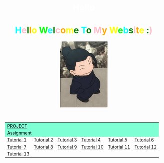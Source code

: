 
<html>
<head>
    <link rel="stylesheet" type="text/css" href="colorful.css">
</head>
<body vlink="grey">
    <div class="outer-circle1">
        <div class="inner-circle1">
            <H1 align="center"><font color=white>Hello</font></H1>
                 <H1 align="center"><font color=cyan>H</font><font color=pink>e</font><font color=green>l</font><font color=orange>l</font><font color=yellow>o</font> <font color=lime>W</font><font color=cyan>e</font><font color=green>l</font><font color=pink>c</font><font color=orange>o</font><font color=yellow>m</font><font color=green>e</font> <font color=cyan>T</font><font color=green>o</font> <font color=pink>M</font><font color=orange>y</font> <font color=yellow>W</font><font color=lime>e</font><font color=cyan>b</font><font color=green>s</font><font color=pink>i</font><font color=orange>t</font><font color=yellow>e</font> <font color=green>:</font><font color=pink>)</font></H1>
            <center><div class="outer-circle2"></div></center>
            <center><img src="getogif.gif" type="image/gif" style="width: 30%; display: block; margin: 0 auto;"></center>
            <br><br>
            <center>
            <table><font size="10">
                <tr>
                <td colspan="6" style="background-color: aquamarine; color: white;"><a href="https://olivercjm.github.io/lesson_activity/LIKE.html" target="_blank"><font color="black"> PROJECT</font></a></td>
                </tr>
                <tr>
                <td colspan="6" style="background-color: aquamarine; color: white;"><a href="https://olivercjm.github.io/chanjienmeng_dcs2304067.html" target="_blank"><font color="black"> Assignment</font></a></td>
                </tr>
                <tr>
                    <td><a href="https://olivercjm.github.io/lesson_activity/tutorial1.png" target="_blank">Tutorial 1</a></td>
                    <td><a href="https://olivercjm.github.io/lesson_activity/tutorial2.png" target="_blank">Tutorial 2</a></td>
                    <td><a href="https://olivercjm.github.io/lesson_activity/tutorial3.png" target="_blank">Tutorial 3</a></td>
                    <td><a href="https://olivercjm.github.io/lesson_activity/tutorial4.html" target="_blank">Tutorial 4</a></td>
                    <td><a href="https://olivercjm.github.io/lesson_activity/tutorial5.html" target="_blank">Tutorial 5</a></td>
                    <td><a href="https://olivercjm.github.io/lesson_activity/tutorial6.html" target="_blank">Tutorial 6</a></td>
                </tr>
                <tr>
                    <td><a href="https://olivercjm.github.io/lesson_activity/tutorial7.html" target="_blank">Tutorial 7</a></td>
                    <td><a href="https://olivercjm.github.io/lesson_activity/tutorial8.html" target="_blank">Tutorial 8</a></td>
                    <td><a href="https://olivercjm.github.io/lesson_activity/tutorial9.html" target="_blank">Tutorial 9</a></td>
                    <td><a href="https://olivercjm.github.io/lesson_activity/tutorial10.html" target="_blank">Tutorial 10</a></td>
                    <td><a href="https://olivercjm.github.io/lesson_activity/tutorial11.html" target="_blank">Tutorial 11</a></td>
                    <td><a href="https://olivercjm.github.io/lesson_activity/tutorial12.html" target="_blank">Tutorial 12</a></td>
                </tr>
                <tr>
                    <td><a href="https://olivercjm.github.io/lesson_activity/tutorial13.html" target="_blank">Tutorial 13</a></td>
                </tr>
                </font>
            </table>
        </center>
        </div>
    </div>
</body>
</html>
